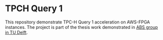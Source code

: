 # TPCH Query 1

This repository demonstrate TPC-H Query 1 acceleration on AWS-FPGA instances. The project is part of the thesis work demonstrated in [ABS group in TU Delft](http://resolver.tudelft.nl/uuid:85d80b28-f1ed-4e52-b233-1c20a7ba376b).
